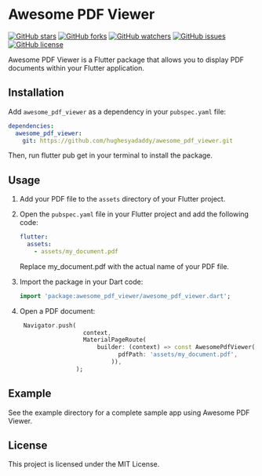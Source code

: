 # Awesome PDF Viewer

[![GitHub stars](https://img.shields.io/github/stars/hughesyadaddy/awesome_pdf_viewer.svg?style=social)](https://github.com/hughesyadaddy/awesome_pdf_viewer/stargazers)
[![GitHub forks](https://img.shields.io/github/forks/hughesyadaddy/awesome_pdf_viewer.svg?style=social)](https://github.com/hughesyadaddy/awesome_pdf_viewer/network/members)
[![GitHub watchers](https://img.shields.io/github/watchers/hughesyadaddy/awesome_pdf_viewer.svg?style=social)](https://github.com/hughesyadaddy/awesome_pdf_viewer/watchers)
[![GitHub issues](https://img.shields.io/github/issues/hughesyadaddy/awesome_pdf_viewer.svg)](https://github.com/hughesyadaddy/awesome_pdf_viewer/issues)
[![GitHub license](https://img.shields.io/github/license/hughesyadaddy/awesome_pdf_viewer.svg)](https://github.com/hughesyadaddy/awesome_pdf_viewer/blob/master/LICENSE)

Awesome PDF Viewer is a Flutter package that allows you to display PDF documents within your Flutter application.

## Installation

Add `awesome_pdf_viewer` as a dependency in your `pubspec.yaml` file:

```yaml
dependencies:
  awesome_pdf_viewer:
    git: https://github.com/hughesyadaddy/awesome_pdf_viewer.git
```
Then, run flutter pub get in your terminal to install the package.

## Usage

1. Add your PDF file to the `assets` directory of your Flutter project.

2. Open the `pubspec.yaml` file in your Flutter project and add the following code:

   ```yaml
   flutter:
     assets:
       - assets/my_document.pdf
    ```
    Replace my_document.pdf with the actual name of your PDF file.

3. Import the package in your Dart code:
   ```dart 
   import 'package:awesome_pdf_viewer/awesome_pdf_viewer.dart';
   ```
4. Open a PDF document:
    ```dart
     Navigator.push(
                      context,
                      MaterialPageRoute(
                          builder: (context) => const AwesomePdfViewer(
                                pdfPath: 'assets/my_document.pdf',
                              )),
                    );
    ```

## Example

See the example directory for a complete sample app using Awesome PDF Viewer.

## License

This project is licensed under the MIT License.
